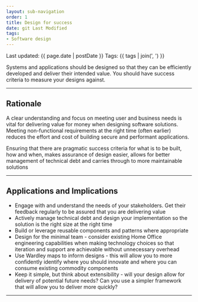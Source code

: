 ```yaml
---
layout: sub-navigation
order: 1
title: Design for success
date: git Last Modified
tags:
- Software design
---
```


Last updated: {{ page.date | postDate }}
Tags: {{ tags | join(', ') }}

Systems and applications should be designed so that they can be efficiently developed and deliver their intended value. You should have success criteria to measure your designs against.

---

## Rationale

A clear understanding and focus on meeting user and business needs is vital for delivering value for money when designing software solutions. Meeting non-functional requirements at the right time (often earlier) reduces the effort and cost of building secure and performant applications.

Ensuring that there are pragmatic success criteria for what is to be built, how and when, makes assurance of design easier, allows for better management of technical debt and carries through to more maintainable solutions

---

## Applications and Implications

- Engage with and understand the needs of your stakeholders. Get their feedback regularly to be assured that you are delivering value
- Actively manage technical debt and design your implementation so the solution is the right size at the right time
- Build or leverage reusable components and patterns where appropriate
- Design for the minimal team - consider existing Home Office engineering capabilities when making technology choices so that iteration and support are achievable without unnecessary overhead
- Use Wardley maps to inform designs - this will allow you to more confidently identify where you should innovate and where you can consume existing commodity components
- Keep it simple, but think about extensibility - will your design allow for delivery of potential future needs? Can you use a simpler framework that will allow you to deliver more quickly?

---
